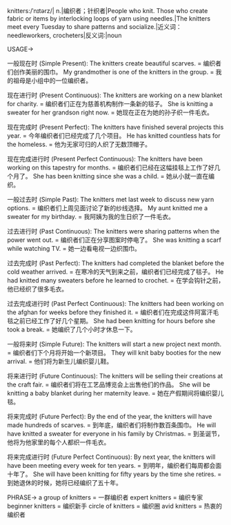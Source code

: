 knitters:/ˈnɪtərz/| n.|编织者；针织者|People who knit.  Those who create fabric or items by interlocking loops of yarn using needles.|The knitters meet every Tuesday to share patterns and socialize.|近义词：needleworkers, crocheters|反义词:|noun


USAGE->

一般现在时 (Simple Present):
The knitters create beautiful scarves. = 编织者们创作美丽的围巾。
My grandmother is one of the knitters in the group. = 我的祖母是小组中的一位编织者。

现在进行时 (Present Continuous):
The knitters are working on a new blanket for charity. = 编织者们正在为慈善机构制作一条新的毯子。
She is knitting a sweater for her grandson right now. = 她现在正在为她的孙子织一件毛衣。

现在完成时 (Present Perfect):
The knitters have finished several projects this year. = 今年编织者们已经完成了几个项目。
He has knitted countless hats for the homeless. = 他为无家可归的人织了无数顶帽子。

现在完成进行时 (Present Perfect Continuous):
The knitters have been working on this tapestry for months. = 编织者们已经在这幅挂毯上工作了好几个月了。
She has been knitting since she was a child. = 她从小就一直在编织。

一般过去时 (Simple Past):
The knitters met last week to discuss new yarn options. = 编织者们上周见面讨论了新的纱线选择。
My aunt knitted me a sweater for my birthday. = 我阿姨为我的生日织了一件毛衣。

过去进行时 (Past Continuous):
The knitters were sharing patterns when the power went out. = 编织者们正在分享图案时停电了。
She was knitting a scarf while watching TV. = 她一边看电视一边织围巾。

过去完成时 (Past Perfect):
The knitters had completed the blanket before the cold weather arrived. = 在寒冷的天气到来之前，编织者们已经完成了毯子。
He had knitted many sweaters before he learned to crochet. = 在学会钩针之前，他已经织了很多毛衣。

过去完成进行时 (Past Perfect Continuous):
The knitters had been working on the afghan for weeks before they finished it. = 编织者们在完成这件阿富汗毛毯之前已经工作了好几个星期。
She had been knitting for hours before she took a break. = 她编织了几个小时才休息一下。

一般将来时 (Simple Future):
The knitters will start a new project next month. = 编织者们下个月将开始一个新项目。
They will knit baby booties for the new arrival. = 他们将为新生儿编织婴儿鞋。

将来进行时 (Future Continuous):
The knitters will be selling their creations at the craft fair. = 编织者们将在工艺品博览会上出售他们的作品。
She will be knitting a baby blanket during her maternity leave. = 她在产假期间将编织婴儿毯。

将来完成时 (Future Perfect):
By the end of the year, the knitters will have made hundreds of scarves. = 到年底，编织者们将制作数百条围巾。
He will have knitted a sweater for everyone in his family by Christmas. = 到圣诞节，他将为他家里的每个人都织一件毛衣。


将来完成进行时 (Future Perfect Continuous):
By next year, the knitters will have been meeting every week for ten years. = 到明年，编织者们每周都会面十年了。
She will have been knitting for fifty years by the time she retires. = 到她退休的时候，她将已经编织了五十年。


PHRASE->
a group of knitters = 一群编织者
expert knitters = 编织专家
beginner knitters = 编织新手
circle of knitters = 编织圈
avid knitters = 热衷的编织者
